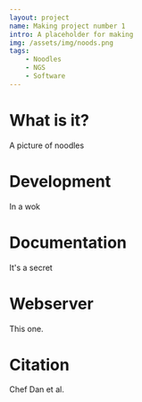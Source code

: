 ```yaml
---
layout: project
name: Making project number 1
intro: A placeholder for making
img: /assets/img/noods.png
tags:
    - Noodles
    - NGS
    - Software
---
```



# What is it?
A picture of noodles

# Development
In a wok


# Documentation
It's a secret

# Webserver
This one.

# Citation
Chef Dan et al. 
